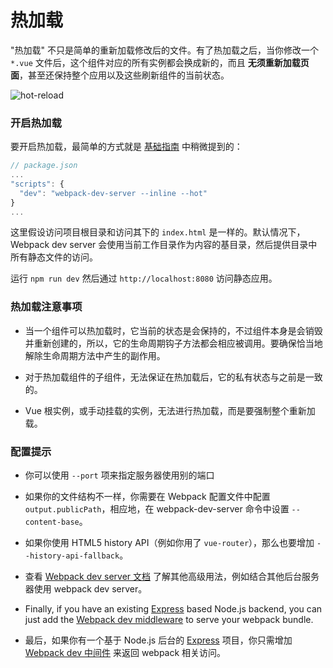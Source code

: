 # 热加载

"热加载" 不只是简单的重新加载修改后的文件。有了热加载之后，当你修改一个 `*.vue` 文件后，这个组件对应的所有实例都会换成新的，而且 **无须重新加载页面**，甚至还保持整个应用以及这些刷新组件的当前状态。

![hot-reload](http://blog.evanyou.me/images/vue-hot.gif)

### 开启热加载

要开启热加载，最简单的方式就是 [基础指南](../start/tutorial.md) 中稍微提到的：

``` js
// package.json
...
"scripts": {
  "dev": "webpack-dev-server --inline --hot"
}
...
```

这里假设访问项目根目录和访问其下的 `index.html` 是一样的。默认情况下，Webpack dev server 会使用当前工作目录作为内容的基目录，然后提供目录中所有静态文件的访问。

运行 `npm run dev` 然后通过 `http://localhost:8080` 访问静态应用。

### 热加载注意事项

- 当一个组件可以热加载时，它当前的状态是会保持的，不过组件本身是会销毁并重新创建的，所以，它的生命周期钩子方法都会相应被调用。要确保恰当地解除生命周期方法中产生的副作用。

- 对于热加载组件的子组件，无法保证在热加载后，它的私有状态与之前是一致的。

- Vue 根实例，或手动挂载的实例，无法进行热加载，而是要强制整个重新加载。

### 配置提示

- 你可以使用 `--port` 项来指定服务器使用别的端口

- 如果你的文件结构不一样，你需要在 Webpack 配置文件中配置 `output.publicPath`，相应地，在 webpack-dev-server 命令中设置 `--content-base`。

- 如果你使用 HTML5 history API（例如你用了 `vue-router`），那么也要增加 `--history-api-fallback`。

- 查看 [Webpack dev server 文档](https://webpack.github.io/docs/webpack-dev-server.html) 了解其他高级用法，例如结合其他后台服务器使用 webpack dev server。

- Finally, if you have an existing [Express](http://expressjs.com/en/index.html) based Node.js backend, you can just add the [Webpack dev middleware](https://webpack.github.io/docs/webpack-dev-middleware.html) to serve your webpack bundle.
- 最后，如果你有一个基于 Node.js 后台的 [Express](http://expressjs.com/en/index.html) 项目，你只需增加 [Webpack dev 中间件](https://webpack.github.io/docs/webpack-dev-middleware.html) 来返回 webpack 相关访问。